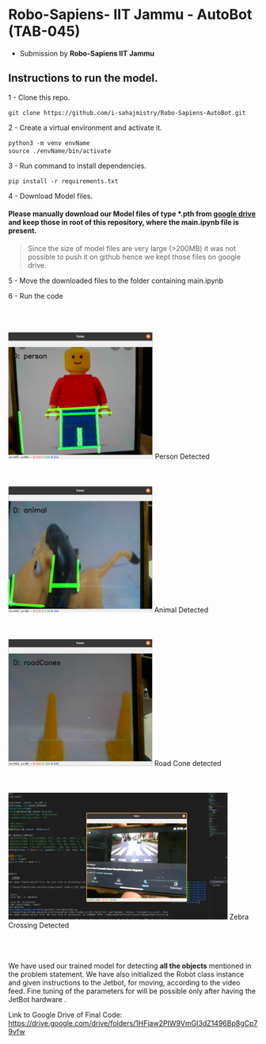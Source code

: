 # Robo-Sapiens- IIT Jammu - AutoBot  (TAB-045)

 - Submission by **Robo-Sapiens IIT Jammu**


## Instructions to run the model.


1 - Clone this repo.
```
git clone https://github.com/i-sahajmistry/Robo-Sapiens-AutoBot.git
```
2 - Create a virtual environment and activate it.
```
python3 -m venv envName
source ./envName/bin/activate
```
3 - Run command to install dependencies.
```
pip install -r requirements.txt
```
4 - Download Model files.
#### Please manually download our Model files of type *.pth from [google drive](https://drive.google.com/drive/folders/11R1dtkgiS13rvqz99jDr5cWBxbvjurrT?usp=sharing) and keep those in root of this repository, where the main.ipynb file is present.
> Since the size of model files are very large (>200MB) it was not possible to push it on github hence we kept those files on google drive.

5 - Move the downloaded files to the folder containing main.ipynb

6 - Run the code
<br/><br/>
<br/><br/>

<img src="./images/person.png" height="256">
Person Detected
<br/><br/>
<br/><br/>
<img src="./images/animal.png" height="256">
Animal Detected
<br/><br/>
<br/><br/>
<img src="./images/roadcone.png" height="256">
Road Cone detected
<br/><br/>
<br/><br/>
<img src="./images/zebra.png" height="256">
Zebra Crossing Detected
<br/><br/>
<br/><br/>

We have used our trained model for detecting **all the objects** mentioned in the problem statement. We have also initialized the Robot class instance and given instructions to the Jetbot, for moving, according to the video feed.
Fine tuning of the parameters for will be possible only after having the JetBot hardware .


Link to Google Drive of Final Code: https://drive.google.com/drive/folders/1HFjaw2PIW9VmGI3dZ1496Bp8gCp79vfw

